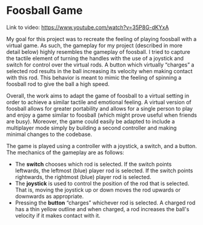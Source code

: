 <h1>Foosball Game</h1>

Link to video: https://www.youtube.com/watch?v=35P8G-dKYxA

My goal for this project was to recreate the feeling of playing foosball with a virtual game.
As such, the gameplay for my project (described in more detail below) highly resembles the gameplay of foosball.
I tried to capture the tactile element of turning the handles with the use of a joystick and
switch for control over the virtual rods. A button which virtually “charges” a selected rod results
in the ball increasing its velocity when making contact with this rod. This behavior is meant to mimic the feeling of spinning a
foosball rod to give the ball a high speed.

Overall, the work aims to adapt the game of foosball to a virtual setting in order to achieve a similar tactile and emotional feeling.
A virtual version of foosball allows for greater portability and allows for a single person to play and enjoy a game similar
to foosball (which might prove useful when friends are busy). Moreover, the game could easily be adapted to include a multiplayer
mode simply by building a second controller and making minimal changes to the codebase.

The game is played using a controller with a joystick, a switch, and a button. The mechanics of the gameplay are as follows:
- The **switch** chooses which rod is selected. If the switch points leftwards, the leftmost (blue) player rod is selected. If the switch points rightwards, the rightmost (blue) player rod is selected.
- The **joystick** is used to control the position of the rod that is selected. That is, moving the joystick up or down moves the rod upwards or downwards as appropriate.
- Pressing the **button** “charges” whichever rod is selected. A charged rod has a thin yellow outline and when charged, a rod increases the ball's velocity if it makes contact with it.
